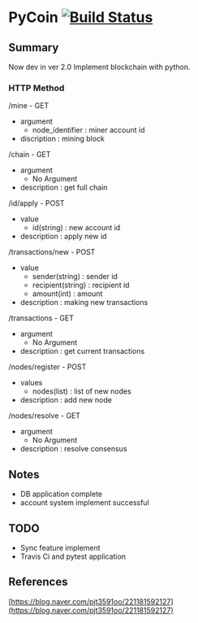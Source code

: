 # PyCoin [![Build Status](https://travis-ci.org/devArtoria/PyCoin.svg?branch=master)](https://travis-ci.org/devArtoria/PyCoin) 

## Summary
Now dev in ver 2.0
Implement blockchain with python.  

### HTTP Method
/mine - GET  
- argument
    - node_identifier : miner account id  
- discription : mining block

/chain - GET
- argument
    - No Argument
- description : get full chain  

/id/apply - POST
- value
    - id(string) : new account id
- description : apply new id

/transactions/new - POST
- value
    - sender(string) : sender id
    - recipient(string) : recipient id
    - amount(int) : amount
- description : making new transactions

/transactions - GET
- argument
    - No Argument
- description : get current transactions

/nodes/register - POST
- values
    - nodes(list) : list of new nodes
- description : add new node

/nodes/resolve - GET
- argument
    - No Argument
- description : resolve consensus



## Notes
- DB application complete
- account system implement successful

## TODO
- Sync feature implement
- Travis Ci and pytest application 

## References
[https://blog.naver.com/pjt3591oo/221181592127](https://blog.naver.com/pjt3591oo/221181592127)
